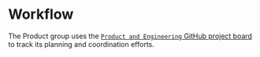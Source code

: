 # Workflow

The Product group uses the [`Product and Engineering` GitHub project board](https://github.com/orgs/2i2c-org/projects/22/views/25) to track its planning and coordination efforts.
